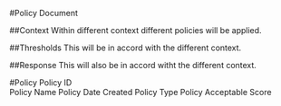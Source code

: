 #Policy Document

##Context
Within different context different policies will be applied.

##Thresholds
This will be in accord with the different context.

##Response
This will also be in accord witht the different context.


#Policy 
        Policy ID  
        Policy Name 
        Policy Date Created
        Policy Type
        Policy Acceptable Score
        
        
    
    
